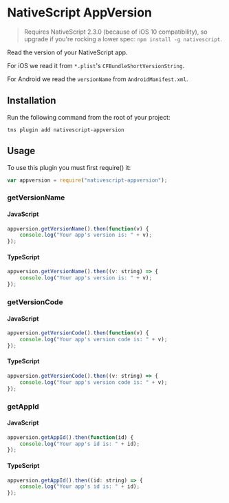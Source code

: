 # NativeScript AppVersion

> Requires NativeScript 2.3.0 (because of iOS 10 compatibility), so upgrade if you're rocking a lower spec: `npm install -g nativescript`.

Read the version of your NativeScript app.

For iOS we read it from `*.plist`'s `CFBundleShortVersionString`.

For Android we read the `versionName` from `AndroidManifest.xml`.

## Installation
Run the following command from the root of your project:

```
tns plugin add nativescript-appversion
```

## Usage

To use this plugin you must first require() it:

```js
var appversion = require("nativescript-appversion");
```

### getVersionName

#### JavaScript
```js
appversion.getVersionName().then(function(v) {
    console.log("Your app's version is: " + v);
});
```

#### TypeScript
```js
appversion.getVersionName().then((v: string) => {
    console.log("Your app's version is: " + v);
});
```

### getVersionCode

#### JavaScript
```js
appversion.getVersionCode().then(function(v) {
    console.log("Your app's version code is: " + v);
});
```

#### TypeScript
```js
appversion.getVersionCode().then((v: string) => {
    console.log("Your app's version code is: " + v);
});
```

### getAppId

#### JavaScript
```js
appversion.getAppId().then(function(id) {
    console.log("Your app's id is: " + id);
});
```

#### TypeScript
```js
appversion.getAppId().then((id: string) => {
    console.log("Your app's id is: " + id);
});
```
